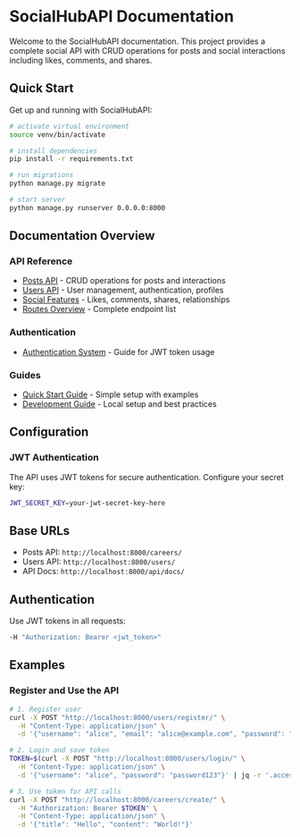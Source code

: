 # SocialHubAPI Documentation

Welcome to the SocialHubAPI documentation. This project provides a complete social API with CRUD operations for posts and social interactions including likes, comments, and shares.

## Quick Start

Get up and running with SocialHubAPI:

```bash
# activate virtual environment
source venv/bin/activate
```

```bash
# install dependencies
pip install -r requirements.txt
```

```bash
# run migrations
python manage.py migrate
```

```bash
# start server
python manage.py runserver 0.0.0.0:8000
```

## Documentation Overview

### API Reference

* [Posts API](api/posts.md) - CRUD operations for posts and interactions
* [Users API](api/users.md) - User management, authentication, profiles
* [Social Features](api/social.md) - Likes, comments, shares, relationships
* [Routes Overview](api/routes.md) - Complete endpoint list

### Authentication

* [Authentication System](auth/index.md) - Guide for JWT token usage

### Guides

* [Quick Start Guide](quickstart.md) - Simple setup with examples
* [Development Guide](development.md) - Local setup and best practices

## Configuration

### JWT Authentication

The API uses JWT tokens for secure authentication. Configure your secret key:

```bash
JWT_SECRET_KEY=your-jwt-secret-key-here
```

## Base URLs

* Posts API: `http://localhost:8000/careers/`
* Users API: `http://localhost:8000/users/`
* API Docs: `http://localhost:8000/api/docs/`

## Authentication

Use JWT tokens in all requests:

```bash
-H "Authorization: Bearer <jwt_token>"
```

## Examples

### Register and Use the API

```bash
# 1. Register user
curl -X POST "http://localhost:8000/users/register/" \
  -H "Content-Type: application/json" \
  -d '{"username": "alice", "email": "alice@example.com", "password": "password123", "password_confirm": "password123"}'
```

```bash
# 2. Login and save token
TOKEN=$(curl -X POST "http://localhost:8000/users/login/" \
  -H "Content-Type: application/json" \
  -d '{"username": "alice", "password": "password123"}' | jq -r '.access')
```

```bash
# 3. Use token for API calls
curl -X POST "http://localhost:8000/careers/create/" \
  -H "Authorization: Bearer $TOKEN" \
  -H "Content-Type: application/json" \
  -d '{"title": "Hello", "content": "World!"}'
```

